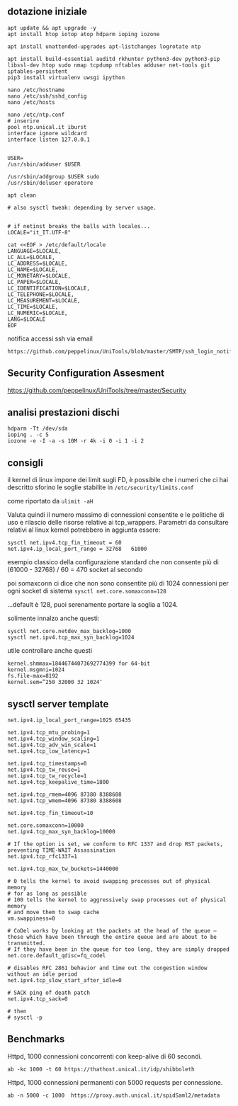 dotazione iniziale
-----
````
apt update && apt upgrade -y
apt install htop iotop atop hdparm ioping iozone

apt install unattended-upgrades apt-listchanges logrotate ntp

apt install build-essential auditd rkhunter python3-dev python3-pip libssl-dev htop sudo nmap tcpdump nftables adduser net-tools git iptables-persistent
pip3 install virtualenv uwsgi ipython

nano /etc/hostname
nano /etc/ssh/sshd_config
nano /etc/hosts

nano /etc/ntp.conf
# inserire
pool ntp.unical.it iburst
interface ignore wildcard
interface listen 127.0.0.1


USER=
/usr/sbin/adduser $USER

/usr/sbin/addgroup $USER sudo
/usr/sbin/deluser operatore

apt clean

# also sysctl tweak: depending by server usage.


# if netinst breaks the balls with locales...
LOCALE="it_IT.UTF-8"

cat <<EOF > /etc/default/locale
LANGUAGE=$LOCALE,
LC_ALL=$LOCALE,
LC_ADDRESS=$LOCALE,
LC_NAME=$LOCALE,
LC_MONETARY=$LOCALE,
LC_PAPER=$LOCALE,
LC_IDENTIFICATION=$LOCALE,
LC_TELEPHONE=$LOCALE,
LC_MEASUREMENT=$LOCALE,
LC_TIME=$LOCALE,
LC_NUMERIC=$LOCALE,
LANG=$LOCALE
EOF

````

notifica accessi ssh via email
````
https://github.com/peppelinux/UniTools/blob/master/SMTP/ssh_login_notification.md
````

Security Configuration Assesment
--------------------------------
https://github.com/peppelinux/UniTools/tree/master/Security

analisi prestazioni dischi
--------------------------
````
hdparm -Tt /dev/sda
ioping . -c 5
iozone -e -I -a -s 10M -r 4k -i 0 -i 1 -i 2
````

consigli
--------
il kernel di linux impone dei limit sugli FD, è possibile che i numeri che ci hai descritto sforino le soglie stabilite in
`/etc/security/limits.conf`

come riportato da
`ulimit -aH`

Valuta quindi il numero massimo di connessioni consentite e le politiche di uso e rilascio delle risorse relative ai tcp_wrappers.
Parametri da consultare relativi al linux kernel potrebbero in aggiunta essere:

````
sysctl net.ipv4.tcp_fin_timeout = 60
net.ipv4.ip_local_port_range = 32768   61000
````

esempio classico della configurazione standard che non consente più di
(61000 - 32768) / 60 = 470 socket al secondo

poi somaxconn ci dice che non sono consentite più di 1024 connessioni per ogni socket di sistema
`sysctl net.core.somaxconn=128`

...default è 128, puoi serenamente portare la soglia a 1024.

solimente innalzo anche questi:
````
sysctl net.core.netdev_max_backlog=1000
sysctl net.ipv4.tcp_max_syn_backlog=1024
````

utile controllare anche questi
````
kernel.shmmax=18446744073692774399 for 64-bit
kernel.msgmni=1024
fs.file-max=8192
kernel.sem=”250 32000 32 1024″
````

sysctl server template
----------------------

````
net.ipv4.ip_local_port_range=1025 65435

net.ipv4.tcp_mtu_probing=1
net.ipv4.tcp_window_scaling=1
net.ipv4.tcp_adv_win_scale=1
net.ipv4.tcp_low_latency=1

net.ipv4.tcp_timestamps=0 
net.ipv4.tcp_tw_reuse=1 
net.ipv4.tcp_tw_recycle=1 
net.ipv4.tcp_keepalive_time=1800 

net.ipv4.tcp_rmem=4096 87380 8388608
net.ipv4.tcp_wmem=4096 87380 8388608

net.ipv4.tcp_fin_timeout=10

net.core.somaxconn=10000
net.ipv4.tcp_max_syn_backlog=10000

# If the option is set, we conform to RFC 1337 and drop RST packets, preventing TIME-WAIT Assassination
net.ipv4.tcp_rfc1337=1

net.ipv4.tcp_max_tw_buckets=1440000

# 0 tells the kernel to avoid swapping processes out of physical memory
# for as long as possible
# 100 tells the kernel to aggressively swap processes out of physical memory
# and move them to swap cache
vm.swappiness=0

# CoDel works by looking at the packets at the head of the queue — those which have been through the entire queue and are about to be transmitted.
# If they have been in the queue for too long, they are simply dropped
net.core.default_qdisc=fq_codel

# disables RFC 2861 behavior and time out the congestion window without an idle period
net.ipv4.tcp_slow_start_after_idle=0

# SACK ping of death patch
net.ipv4.tcp_sack=0

# then
# sysctl -p
````

Benchmarks
----------

Httpd, 1000 connessioni concorrenti con keep-alive di 60 secondi.
````
ab -kc 1000 -t 60 https://thathost.unical.it/idp/shibboleth
````

Httpd, 1000 connessioni permanenti con 5000 requests per connessione.
````
ab -n 5000 -c 1000  https://proxy.auth.unical.it/spidSaml2/metadata
````

